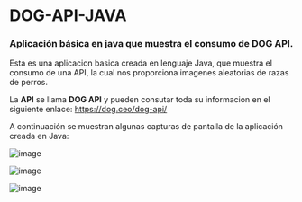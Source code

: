 # DOG-API-JAVA
### Aplicación básica en java que muestra el consumo de DOG API.

Esta es una aplicacion basica creada en lenguaje Java, que muestra el consumo de  una API, la cual nos proporciona imagenes aleatorias de razas de perros.

La <strong>API</strong> se llama <strong>DOG API</strong> y pueden consutar toda su informacion en el siguiente enlace: https://dog.ceo/dog-api/

A continuación se muestran algunas capturas de pantalla de la aplicación creada en Java:

![image](https://user-images.githubusercontent.com/22751324/82137797-c44bec80-97e0-11ea-905f-d02c6ab82f4a.png)

![image](https://user-images.githubusercontent.com/22751324/82137838-0d03a580-97e1-11ea-97dd-bb886837140d.png)

![image](https://user-images.githubusercontent.com/22751324/82137907-b5b20500-97e1-11ea-87ce-2fda0fcf34db.png)


